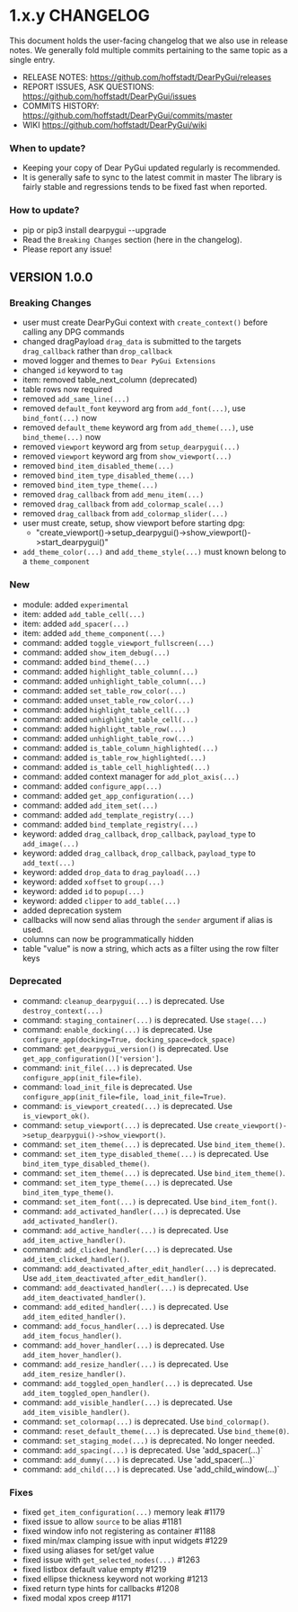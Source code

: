 # 1.x.y CHANGELOG

This document holds the user-facing changelog that we also use in release notes.
We generally fold multiple commits pertaining to the same topic as a single entry.

* RELEASE NOTES:                  https://github.com/hoffstadt/DearPyGui/releases
* REPORT ISSUES, ASK QUESTIONS:   https://github.com/hoffstadt/DearPyGui/issues
* COMMITS HISTORY:                https://github.com/hoffstadt/DearPyGui/commits/master
* WIKI                            https://github.com/hoffstadt/DearPyGui/wiki

### When to update?

- Keeping your copy of Dear PyGui updated regularly is recommended.
- It is generally safe to sync to the latest commit in master
  The library is fairly stable and regressions tends to be fixed fast when reported.

### How to update?

- pip or pip3 install dearpygui --upgrade
- Read the `Breaking Changes` section (here in the changelog).
- Please report any issue!

## VERSION 1.0.0

### Breaking Changes
* user must create DearPyGui context with `create_context()` before calling any DPG commands
* changed dragPayload `drag_data` is submitted to the targets `drag_callback` rather than `drop_callback`
* moved logger and themes to `Dear PyGui Extensions`
* changed `id` keyword to `tag`
* item: removed table_next_column (deprecated)
* table rows now required
* removed `add_same_line(...)`
* removed `default_font` keyword arg from `add_font(...)`, use `bind_font(...)` now
* removed `default_theme` keyword arg from `add_theme(...)`, use `bind_theme(...)` now
* removed `viewport` keyword arg from `setup_dearpygui(...)`
* removed `viewport` keyword arg from `show_viewport(...)`
* removed `bind_item_disabled_theme(...)`
* removed `bind_item_type_disabled_theme(...)`
* removed `bind_item_type_theme(...)`
* removed `drag_callback` from `add_menu_item(...)`
* removed `drag_callback` from `add_colormap_scale(...)`
* removed `drag_callback` from `add_colormap_slider(...)`
* user must create, setup, show viewport before starting dpg:
  * "create_viewport()->setup_dearpygui()->show_viewport()->start_dearpygui()"
* `add_theme_color(...)` and `add_theme_style(...)` must known belong to a `theme_component`

### New
* module:  added `experimental`
* item:    added `add_table_cell(...)`
* item:    added `add_spacer(...)`
* item:    added `add_theme_component(...)`
* command: added `toggle_viewport_fullscreen(...)`
* command: added `show_item_debug(...)`
* command: added `bind_theme(...)`
* command: added `highlight_table_column(...)`
* command: added `unhighlight_table_column(...)`
* command: added `set_table_row_color(...)`
* command: added `unset_table_row_color(...)`
* command: added `highlight_table_cell(...)`
* command: added `unhighlight_table_cell(...)`
* command: added `highlight_table_row(...)`
* command: added `unhighlight_table_row(...)`
* command: added `is_table_column_highlighted(...)`
* command: added `is_table_row_highlighted(...)`
* command: added `is_table_cell_highlighted(...)`
* command: added context manager for `add_plot_axis(...)`
* command: added `configure_app(...)`
* command: added `get_app_configuration(...)`
* command: added `add_item_set(...)`
* command: added `add_template_registry(...)`
* command: added `bind_template_registry(...)`
* keyword: added `drag_callback`, `drop_callback`, `payload_type` to `add_image(...)`
* keyword: added `drag_callback`, `drop_callback`, `payload_type` to `add_text(...)`
* keyword: added `drop_data` to `drag_payload(...)`
* keyword: added `xoffset` to `group(...)`
* keyword: added `id` to `popup(...)`
* keyword: added `clipper` to `add_table(...)`
* added deprecation system
* callbacks will now send alias through the `sender` argument if alias is used.
* columns can now be programmatically hidden
* table "value" is now a string, which acts as a filter using the row filter keys

### Deprecated
* command: `cleanup_dearpygui(...)` is deprecated. Use `destroy_context(...)`
* command: `staging_container(...)` is deprecated. Use `stage(...)`
* command: `enable_docking(...)` is deprecated. Use `configure_app(docking=True, docking_space=dock_space)`
* command: `get_dearpygui_version()` is deprecated. Use `get_app_configuration()['version']`.
* command: `init_file(...)` is deprecated. Use `configure_app(init_file=file)`.
* command: `load_init_file` is deprecated. Use `configure_app(init_file=file, load_init_file=True)`.
* command: `is_viewport_created(...)` is deprecated. Use `is_viewport_ok()`.
* command: `setup_viewport(...)` is deprecated. Use `create_viewport()->setup_dearpygui()->show_viewport()`.
* command: `set_item_theme(...)` is deprecated. Use `bind_item_theme()`.
* command: `set_item_type_disabled_theme(...)` is deprecated. Use `bind_item_type_disabled_theme()`.
* command: `set_item_theme(...)` is deprecated. Use `bind_item_theme()`.
* command: `set_item_type_theme(...)` is deprecated. Use `bind_item_type_theme()`.
* command: `set_item_font(...)` is deprecated. Use `bind_item_font()`.
* command: `add_activated_handler(...)` is deprecated. Use `add_activated_handler()`.
* command: `add_active_handler(...)` is deprecated. Use `add_item_active_handler()`.
* command: `add_clicked_handler(...)` is deprecated. Use `add_item_clicked_handler()`.
* command: `add_deactivated_after_edit_handler(...)` is deprecated. Use `add_item_deactivated_after_edit_handler()`.
* command: `add_deactivated_handler(...)` is deprecated. Use `add_item_deactivated_handler()`.
* command: `add_edited_handler(...)` is deprecated. Use `add_item_edited_handler()`.
* command: `add_focus_handler(...)` is deprecated. Use `add_item_focus_handler()`.
* command: `add_hover_handler(...)` is deprecated. Use `add_item_hover_handler()`.
* command: `add_resize_handler(...)` is deprecated. Use `add_item_resize_handler()`.
* command: `add_toggled_open_handler(...)` is deprecated. Use `add_item_toggled_open_handler()`.
* command: `add_visible_handler(...)` is deprecated. Use `add_item_visible_handler()`.
* command: `set_colormap(...)` is deprecated. Use `bind_colormap()`.
* command: `reset_default_theme(...)` is deprecated. Use `bind_theme(0)`.
* command: `set_staging_mode(...)` is deprecated. No longer needed.
* command: `add_spacing(...)` is deprecated. Use 'add_spacer(...)`
* command: `add_dummy(...)` is deprecated. Use 'add_spacer(...)`
* command: `add_child(...)` is deprecated. Use 'add_child_window(...)`

### Fixes
* fixed `get_item_configuration(...)` memory leak #1179
* fixed issue to allow `source` to be alias #1181
* fixed window info not registering as container #1188
* fixed min/max clamping issue with input widgets #1229
* fixed using aliases for set/get value
* fixed issue with `get_selected_nodes(...)` #1263
* fixed listbox default value empty #1219
* fixed ellipse thickness keyword not working #1213
* fixed return type hints for callbacks #1208
* fixed modal xpos creep #1171
